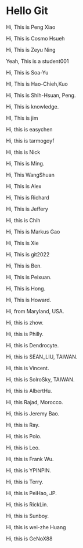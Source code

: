 # Hello Git

Hi, This is Peng Xiao

Hi, This is Cosmo Hsueh

Hi, This is Zeyu Ning

Yeah, This is a student001

Hi, This is Soa-Yu

HI, This is Hao-Chieh,Kuo

Hi, This is Shih-Hsuan, Peng.

Hi, This is knowledge.

HI, This is jim

Hi, this is easychen

Hi, this is tarmogoyf

Hi, this is Nick

Hi, This is Ming.

Hi, This WangShuan

Hi, This is Alex

Hi, This is Richard

Hi, This is Jeffery

Hi, this is Chih

Hi, This is Markus Gao

Hi, This is Xie

Hi, This is git2022

Hi, This is Ben.

Hi, This is Peixuan.

Hi, This is Hong.

Hi, This is Howard.

Hi, from Maryland, USA.

Hi, this is zhow.

Hi, this is Philly.

Hi, this is Dendrocyte.

Hi, this is SEAN_LIU, TAIWAN.

Hi, this is Vincent.

Hi, this is SolroSky, TAIWAN.

Hi, this is AlbertHu.

Hi, this Rajad, Morocco.

Hi, this is Jeremy Bao.

Hi, this is Ray.

Hi, this is Polo.

Hi, this is Leo.

Hi, this is Frank Wu.

Hi, this is YPINPIN.

Hi, this is Terry.

Hi, this is PeiHao, JP.

Hi, this is RickLin.

Hi, this is Sunboy.

Hi, this is wei-zhe Huang

Hi, this is GeNoX88
